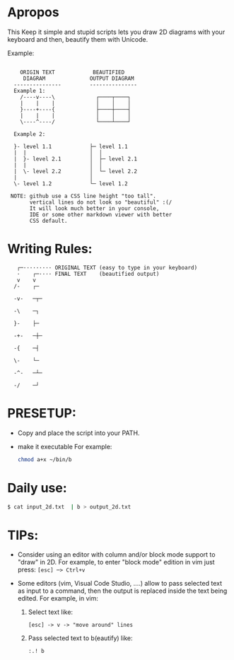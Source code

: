 
# Apropos

This Keep it simple and stupid scripts lets you draw 2D diagrams
with your keyboard and then, beautify them with Unicode.

Example:

```

    ORIGIN TEXT            BEAUTIFIED
     DIAGRAM              OUTPUT DIAGRAM
  ---------------         ---------------
  Example 1:
    /----v----\             ┌────┬────┐
    |    |    |             │    │    │
    }----+----{             ├────┼────┤
    |    |    |             │    │    │
    \----^----/             └────┴────┘
                       
  Example 2:

  }- level 1.1            ├─ level 1.1
  |  |                    │  │
  |  }- level 2.1         │  ├─ level 2.1
  |  |                    │  │
  |  \- level 2.2         │  └─ level 2.2
  |                       │
  \- level 1.2            └─ level 1.2

 NOTE: github use a CSS line height "too tall".
       vertical lines do not look so "beautiful" :(/
       It will look much better in your console,
       IDE or some other markdown viewer with better
       CSS default.
```

# Writing Rules:

  ```
     ┌─········· ORIGINAL TEXT (easy to type in your keyboard)
     ·    ┌─···· FINAL TEXT    (beautified output)
     v    v
    /-    ┌─

    -v-   ─┬─

    -\    ─┐

    }-    ├─

    -+-   ─┼─

    -{    ─┤

    \-    └─

    -^-   ─┴─

    -/    ─┘
  ```

# PRESETUP:

* Copy and place the script into your PATH.
* make it executable For example:

  ```sh
  chmod a+x ~/bin/b
  ```

# Daily use:

  ```sh
  $ cat input_2d.txt  | b > output_2d.txt
  ```

# TIPs:

- Consider using an editor with column and/or block mode
  support to "draw" in 2D.
  For example, to enter "block mode" edition in vim just
  press: `[esc] ─> Ctrl+v`

- Some editors (vim, Visual Code Studio, ....) allow to pass
  selected text as input to a command, then the output is
  replaced inside the text being edited.
  For example, in vim:
  1. Select text like:
     ```
     [esc] -> v -> "move around" lines
     ```
  2. Pass selected text to b(eautify) like:
     ```
     :.! b
     ```

